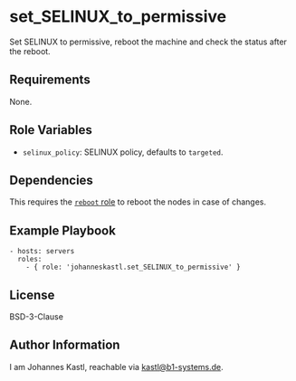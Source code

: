 set_SELINUX_to_permissive
=========

Set SELINUX to permissive, reboot the machine and check the status after the reboot. 

Requirements
------------

None.

Role Variables
--------------

- `selinux_policy`: SELINUX policy, defaults to `targeted`.

Dependencies
------------

This requires the [`reboot` role](https://github.com/johanneskastl/ansible-role-reboot) to reboot the nodes in case of changes.

Example Playbook
----------------

    - hosts: servers
      roles:
        - { role: 'johanneskastl.set_SELINUX_to_permissive' }

License
-------

BSD-3-Clause

Author Information
------------------

I am Johannes Kastl, reachable via kastl@b1-systems.de.
